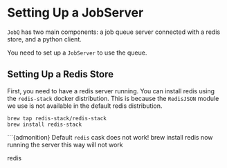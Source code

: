 # Setting Up a JobServer

`JobQ` has two main components: a job queue server connected with a redis store, and a python client. 

You need to set up a `JobServer` to use the queue. 

## Setting Up a Redis Store

First, you need to have a redis server running. You can install redis using the `redis-stack` docker distribution. This is because the `RedisJSON` module we use is not available in the default redis distribution. 

```shell
brew tap redis-stack/redis-stack
brew install redis-stack
```


```{admonition} Default `redis` cask does not work!
brew install redis
now running the server this way will not work

redis
```

